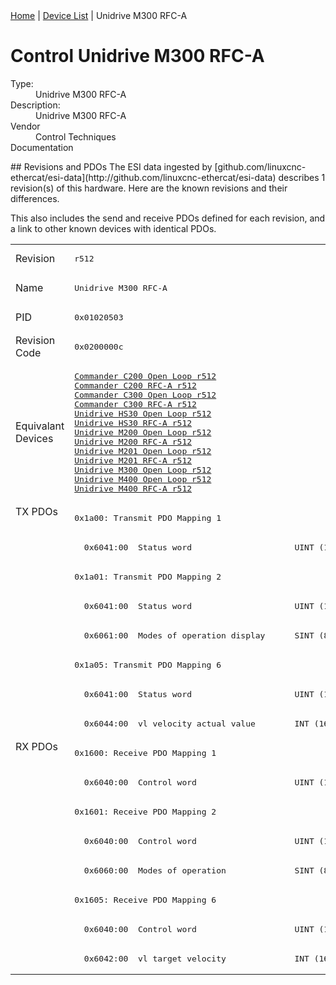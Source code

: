 <div class="nav"><a href="/esi-data">Home</a> | <a href="/esi-data/devices">Device List</a> | Unidrive M300 RFC-A</div>

#  Control Unidrive M300 RFC-A

<dl>
  <dt>Type:</dt><dd>Unidrive M300 RFC-A</dd>
  <dt>Description:</dt><dd>Unidrive M300 RFC-A</dd>
  <dt>Vendor</dt><dd>Control Techniques</dd>
  <dt>Documentation</dt><dd><a href=""></a></dd>
</dl>
## Revisions and PDOs
The ESI data ingested by [github.com/linuxcnc-ethercat/esi-data](http://github.com/linuxcnc-ethercat/esi-data) describes 1 revision(s) of this hardware.  Here are the known revisions and their differences.

This also includes the send and receive PDOs defined for each revision, and a link to other known devices with identical PDOs.

<table>
<tr >
<td class="first">Revision</td>
<td ><pre>r512</pre></td>
</tr>
<tr >
<td class="first">Name</td>
<td ><pre>Unidrive M300 RFC-A</pre></td>
</tr>
<tr >
<td class="first">PID</td>
<td ><pre>0x01020503</pre></td>
</tr>
<tr >
<td class="first">Revision Code</td>
<td ><pre>0x0200000c</pre></td>
</tr>
<tr >
<td class="first">Equivalant Devices</td>
<td ><pre><a href="Commander+C200+Open+Loop">Commander C200 Open Loop r512</a><br/><a href="Commander+C200+RFC-A">Commander C200 RFC-A r512</a><br/><a href="Commander+C300+Open+Loop">Commander C300 Open Loop r512</a><br/><a href="Commander+C300+RFC-A">Commander C300 RFC-A r512</a><br/><a href="Unidrive+HS30+Open+Loop">Unidrive HS30 Open Loop r512</a><br/><a href="Unidrive+HS30+RFC-A">Unidrive HS30 RFC-A r512</a><br/><a href="Unidrive+M200+Open+Loop">Unidrive M200 Open Loop r512</a><br/><a href="Unidrive+M200+RFC-A">Unidrive M200 RFC-A r512</a><br/><a href="Unidrive+M201+Open+Loop">Unidrive M201 Open Loop r512</a><br/><a href="Unidrive+M201+RFC-A">Unidrive M201 RFC-A r512</a><br/><a href="Unidrive+M300+Open+Loop">Unidrive M300 Open Loop r512</a><br/><a href="Unidrive+M400+Open+Loop">Unidrive M400 Open Loop r512</a><br/><a href="Unidrive+M400+RFC-A">Unidrive M400 RFC-A r512</a></pre></td>
</tr>
<tr class="txpdo pdosection">
<td class="first" rowspan=8 valign=top>TX PDOs</td>
<td><pre>0x1a00: Transmit PDO Mapping 1</pre></td>
<td></td>
</tr>
<tr class="txpdo">
<td ><pre>  0x6041:00  Status word                     UINT (16 bits)</pre></td>
</tr>
<tr class="txpdo pdosection">
<td ><pre>0x1a01: Transmit PDO Mapping 2</pre></td>
</tr>
<tr class="txpdo">
<td ><pre>  0x6041:00  Status word                     UINT (16 bits)</pre></td>
</tr>
<tr class="txpdo">
<td ><pre>  0x6061:00  Modes of operation display      SINT (8 bits)</pre></td>
</tr>
<tr class="txpdo pdosection">
<td ><pre>0x1a05: Transmit PDO Mapping 6</pre></td>
</tr>
<tr class="txpdo">
<td ><pre>  0x6041:00  Status word                     UINT (16 bits)</pre></td>
</tr>
<tr class="txpdo">
<td ><pre>  0x6044:00  vl velocity actual value        INT (16 bits)</pre></td>
</tr>
<tr class="rxpdo pdosection">
<td class="first" rowspan=8 valign=top>RX PDOs</td>
<td><pre>0x1600: Receive PDO Mapping 1</pre></td>
<td></td>
</tr>
<tr class="rxpdo">
<td ><pre>  0x6040:00  Control word                    UINT (16 bits)</pre></td>
</tr>
<tr class="rxpdo pdosection">
<td ><pre>0x1601: Receive PDO Mapping 2</pre></td>
</tr>
<tr class="rxpdo">
<td ><pre>  0x6040:00  Control word                    UINT (16 bits)</pre></td>
</tr>
<tr class="rxpdo">
<td ><pre>  0x6060:00  Modes of operation              SINT (8 bits)</pre></td>
</tr>
<tr class="rxpdo pdosection">
<td ><pre>0x1605: Receive PDO Mapping 6</pre></td>
</tr>
<tr class="rxpdo">
<td ><pre>  0x6040:00  Control word                    UINT (16 bits)</pre></td>
</tr>
<tr class="rxpdo">
<td ><pre>  0x6042:00  vl target velocity              INT (16 bits)</pre></td>
</tr>
</table>
